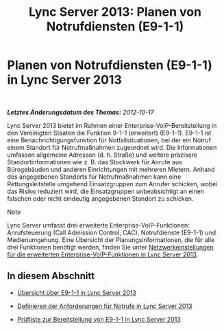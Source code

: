 ﻿---
title: 'Lync Server 2013: Planen von Notrufdiensten (E9-1-1)'
TOCTitle: Planen von Notrufdiensten (E9-1-1)
ms:assetid: 0a76f97b-474a-4bc1-8cd3-28c7e2bb57b9
ms:mtpsurl: https://technet.microsoft.com/de-de/library/Gg398154(v=OCS.15)
ms:contentKeyID: 49293123
ms.date: 05/19/2016
mtps_version: v=OCS.15
ms.translationtype: HT
---

# Planen von Notrufdiensten (E9-1-1) in Lync Server 2013

 

_**Letztes Änderungsdatum des Themas:** 2012-10-17_

Lync Server 2013 bietet im Rahmen einer Enterprise-VoIP-Bereitstellung in den Vereinigten Staaten die Funktion 9-1-1 (erweitert) (E9-1-1). E9-1-1 ist eine Benachrichtigungsfunktion für Notfallsituationen, bei der ein Notruf einem Standort für Notrufmaßnahmen zugeordnet wird. Die Informationen umfassen allgemeine Adressen (d. h. Straße) und weitere präzisere Standortinformationen wie z. B. das Stockwerk für Anrufe aus Bürogebäuden und anderen Einrichtungen mit mehreren Mietern. Anhand des angegebenen Standorts für Notrufmaßnahmen kann eine Rettungsleitstelle umgehend Einsatzgruppen zum Anrufer schicken, wobei das Risiko reduziert wird, die Einsatzgruppen unbeabsichtigt an einen falschen oder nicht eindeutig angegebenen Standort zu schicken.


> [!NOTE]
> Lync Server umfasst drei erweiterte Enterprise-VoIP-Funktionen: Anrufsteuerung (Call Admission Control, CAC), Notrufdienste (E9-1-1) und Medienumgehung. Eine Übersicht der Planungsinformationen, die für alle drei Funktionen benötigt werden, finden Sie unter <A href="lync-server-2013-network-settings-for-the-advanced-enterprise-voice-features.md">Netzwerkeinstellungen für die erweiterten Enterprise-VoIP-Funktionen in Lync Server 2013</A>.



## In diesem Abschnitt

  - [Übersicht über E9-1-1 in Lync Server 2013](lync-server-2013-overview-of-e9-1-1.md)

  - [Definieren der Anforderungen für Notrufe in Lync Server 2013](lync-server-2013-defining-your-requirements-for-emergency-calls.md)

  - [Prüfliste zur Bereitstellung von E9-1-1 in Lync Server 2013](lync-server-2013-deployment-checklist-for-e9-1-1.md)

